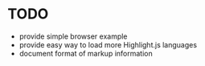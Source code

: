 
TODO
====

- provide simple browser example
- provide easy way to load more Highlight.js languages
- document format of markup information


